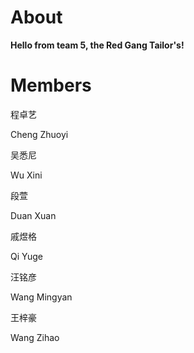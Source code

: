 # About

**Hello from team 5, the Red Gang Tailor's!**

# Members

<div class="members">
    <div class="memberCard">
        <div id="czy"></div>
        <p>程卓艺</p>
        <p>Cheng Zhuoyi</p>
    </div>
    <div class="memberCard">
        <div id="wxn"></div>
        <p>吴悉尼</p>
        <p>Wu Xini</p>
    </div>
    <div class="memberCard">
        <div id="dx"></div>
        <p>段萱</p>
        <p>Duan Xuan</p>
    </div>
    <div class="memberCard">
        <div id="qyg"></div>
        <p>戚煜格</p>
        <p>Qi Yuge</p>
    </div>
    <div class="memberCard">
        <div id="wmy"></div>
        <p>汪铭彦</p>
        <p>Wang Mingyan</p>
    </div>
    <div class="memberCard">
        <div id="wzh"></div>
        <p>王梓豪</p>
        <p>Wang Zihao</p>
    </div>
</div>
